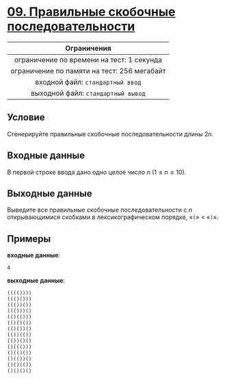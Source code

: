 # [09. Правильные скобочные последовательности](Task09.java)

| Ограничения                                 |
|:-------------------------------------------:|
| ограничение по времени на тест: 1 секунда   |
| ограничение по памяти на тест: 256 мегабайт |
| входной файл: `стандартный ввод`            |
| выходной файл: `стандартный вывод`          |

## Условие

Сгенерируйте правильные скобочные последовательности длины $2n$.

## Входные данные

В первой строке ввода дано одно целое число $n$ $(1 \leqslant n \leqslant 10)$.

## Выходные данные

Выведите все правильные скобочные последовательности с $n$ открывающимися скобками в лексикографическом порядке, «`(`» < «`)`».

## Примеры

**входные данные**:

```text
4
```

**выходные данные**:

```text
(((())))
((()()))
((())())
((()))()
(()(()))
(()()())
(()())()
(())(())
(())()()
()((()))
()(()())
()(())()
()()(())
()()()()
```
